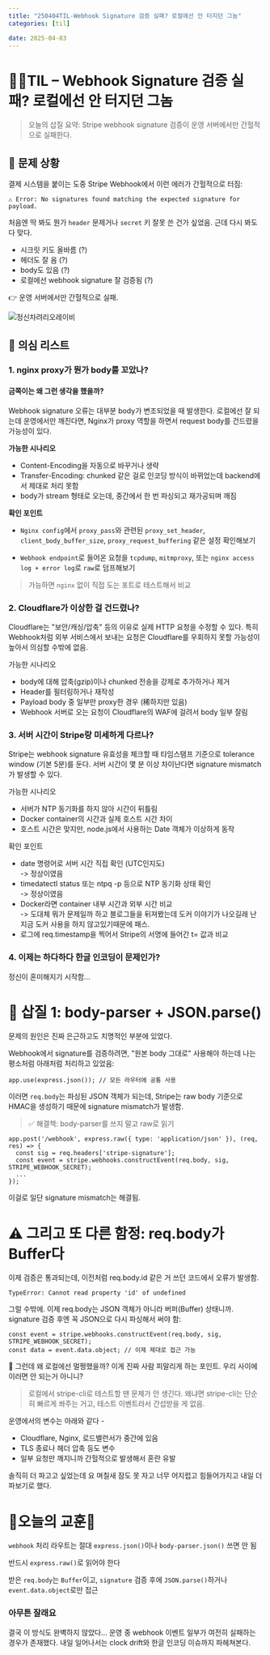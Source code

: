 ```yaml
---
title: "250404TIL-Webhook Signature 검증 실패? 로컬에선 안 터지던 그놈"
categories: [til]

date: 2025-04-03
---
```



# 🖕🏻TIL – Webhook Signature 검증 실패? 로컬에선 안 터지던 그놈
 > 오늘의 삽질 요약: Stripe webhook signature 검증이 운영 서버에서만 간헐적으로 실패한다.

## 👾 문제 상황
결제 시스템을 붙이는 도중 Stripe Webhook에서 이런 에러가 간헐적으로 터짐:

```
⚠️ Error: No signatures found matching the expected signature for payload.
```
처음엔 딱 봐도 뭔가 `header` 문제거나 `secret` 키 잘못 쓴 건가 싶었음.
근데 다시 봐도 다 맞다.

- 시크릿 키도 올바름 (?)
- 헤더도 잘 옴 (?)
- body도 있음 (?)
- 로컬에선 webhook signature 잘 검증됨 (?)

👉 운영 서버에서만 간헐적으로 실패.

![정신차려리오레이비](https://i.ytimg.com/vi/r89xSf4PkFw/maxresdefault.jpg)

 
## 🧠 의심 리스트

### 1. nginx proxy가 뭔가 body를 꼬았나?

#### 금쪽이는 왜 그런 생각을 했을까?  

Webhook signature 오류는 대부분 body가 변조되었을 때 발생한다. 로컬에선 잘 되는데 운영에서만 깨진다면, Nginx가 proxy 역할을 하면서 request body를 건드렸을 가능성이 있다.

**가능한 시나리오**

- Content-Encoding을 자동으로 바꾸거나 생략
- Transfer-Encoding: chunked 같은 걸로 인코딩 방식이 바뀌었는데 backend에서 제대로 처리 못함
- body가 stream 형태로 오는데, 중간에서 한 번 파싱되고 재가공되며 깨짐

**확인 포인트**

- `Nginx config`에서 `proxy_pass`와 관련된 `proxy_set_header`, `client_body_buffer_size`, `proxy_request_buffering` 같은 설정 확인해보기 

- `Webhook endpoint`로 들어온 요청을 `tcpdump`, `mitmproxy`, 또는 `nginx access log + error log`로 `raw`로 덤프해보기

> 가능하면 `nginx` 없이 직접 도는 포트로 테스트해서 비교

### 2. Cloudflare가 이상한 걸 건드렸나?

Cloudflare는 "보안/캐싱/압축" 등의 이유로 실제 HTTP 요청을 수정할 수 있다. 특히 Webhook처럼 외부 서비스에서 보내는 요청은 Cloudflare를 우회하지 못할 가능성이 높아서 의심할 수밖에 없음.

가능한 시나리오

- body에 대해 압축(gzip)이나 chunked 전송을 강제로 추가하거나 제거
- Header를 필터링하거나 재작성
- Payload body 중 일부만 proxy한 경우 (稀하지만 있음)
- Webhook 서버로 오는 요청이 Cloudflare의 WAF에 걸려서 body 일부 잘림


### 3. 서버 시간이 Stripe랑 미세하게 다르나?
Stripe는 webhook signature 유효성을 체크할 때 타임스탬프 기준으로 tolerance window (기본 5분)를 둔다. 서버 시간이 몇 분 이상 차이난다면 signature mismatch가 발생할 수 있다.

가능한 시나리오

- 서버가 NTP 동기화를 하지 않아 시간이 뒤틀림
- Docker container의 시간과 실제 호스트 시간 차이
- 호스트 시간은 맞지만, node.js에서 사용하는 Date 객체가 이상하게 동작

확인 포인트

- date 명령어로 서버 시간 직접 확인 (UTC인지도)
<br> -> 정상이였음
- timedatectl status 또는 ntpq -p 등으로 NTP 동기화 상태 확인
<br> -> 정상이였음
- Docker라면 container 내부 시간과 외부 시간 비교
<br> -> 도대체 뭐가 문제일까 하고 블로그들을 뒤져봤는데 도커 이야기가 나오길래 난 지금 도커 사용을 하지 않고있기때문에 패스. 
- 로그에 req.timestamp을 찍어서 Stripe의 서명에 들어간 t= 값과 비교

### 4. 이제는 하다하다 한글 인코딩이 문제인가? 

정신이 혼미해지기 시작함…

# 🔬 삽질 1: body-parser + JSON.parse()
문제의 원인은 진짜 은근하고도 치명적인 부분에 있었다.

Webhook에서 signature를 검증하려면, "원본 body 그대로" 사용해야 하는데
나는 평소처럼 아래처럼 처리하고 있었음:

```
app.use(express.json()); // 모든 라우터에 공통 사용
```

이러면 `req.body`는 파싱된 JSON 객체가 되는데,
Stripe는 raw body 기준으로 HMAC을 생성하기 때문에 signature mismatch가 발생함.

>✅ 해결책: body-parser를 쓰지 말고 raw로 읽기

```
app.post('/webhook', express.raw({ type: 'application/json' }), (req, res) => {
  const sig = req.headers['stripe-signature'];
  const event = stripe.webhooks.constructEvent(req.body, sig, STRIPE_WEBHOOK_SECRET);
  ...
});
```

이걸로 일단 signature mismatch는 해결됨.

# ⚠️ 그리고 또 다른 함정: req.body가 Buffer다
이제 검증은 통과되는데, 이전처럼 req.body.id 같은 거 쓰던 코드에서 오류가 발생함.

```
TypeError: Cannot read property 'id' of undefined
```
그럴 수밖에. 이제 req.body는 JSON 객체가 아니라 버퍼(Buffer) 상태니까.
signature 검증 후엔 꼭 JSON으로 다시 파싱해서 써야 함:

```
const event = stripe.webhooks.constructEvent(req.body, sig, STRIPE_WEBHOOK_SECRET);
const data = event.data.object; // 이제 제대로 접근 가능
```
🤯 그런데 왜 로컬에선 멀쩡했을까?
이게 진짜 사람 피말리게 하는 포인트. 우리 사이에 이러면 안 되는거 아니니? 

>로컬에서 stripe-cli로 테스트할 땐 문제가 안 생긴다.
>왜냐면 stripe-cli는 단순히 빠르게 쏴주는 거고, 테스트 이벤트라서 간섭받을 게 없음.

운영에서의 변수는 아래와 같다 -

- Cloudflare, Nginx, 로드밸런서가 중간에 있음
- TLS 종료나 헤더 압축 등도 변수
- 일부 요청만 깨지니까 간헐적으로 발생해서 혼란 유발

솔직히 더 파고고 싶었는데 요 며칠새 잠도 못 자고 너무 어지럽고 힘들어가지고 내일 더 파보기로 했다. 

# 🍃오늘의 교훈🍃
`webhook` 처리 라우트는 절대 `express.json()`이나 `body-parser.json()` 쓰면 안 됨

반드시 `express.raw()`로 읽어야 한다

받은 `req.body`는 `Buffer`이고, `signature` 검증 후에 `JSON.parse()`하거나 `event.data.object`로만 접근

### 아무튼 잘래요 

결국 이 방식도 완벽하지 않았다...
운영 중 webhook 이벤트 일부가 여전히 실패하는 경우가 존재했다.
내일 일어나서는 clock drift와 한글 인코딩 이슈까지 파헤쳐본다.


